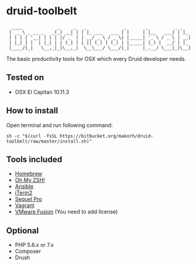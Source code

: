 # druid-toolbelt

```
  ____             _     _   _              _       _          _ _
 |  _ \ _ __ _   _(_) __| | | |_ ___   ___ | |     | |__   ___| | |_
 | | | | '__| | | | |/ _` | | __/ _ \ / _ \| |_____| '_ \ / _ \ | __|
 | |_| | |  | |_| | | (_| | | || (_) | (_) | |_____| |_) |  __/ | |_
 |____/|_|   \__,_|_|\__,_|  \__\___/ \___/|_|     |_.__/ \___|_|\__|

```

The basic productivity tools for OSX which every Druid developer needs.

## Tested on

- OSX El Capitan 10.11.3

## How to install

Open terminal and run following command:
```
sh -c "$(curl -fsSL https://bitbucket.org/makorh/druid-toolbelt/raw/master/install.sh)"
```

## Tools included

- [Homebrew](http://brew.sh/)
- [Oh My ZSH!](http://ohmyz.sh/)
- [Ansible](https://www.ansible.com/)
- [iTerm2](https://www.iterm2.com/)
- [Sequel Pro](http://www.sequelpro.com/)
- [Vagrant](https://www.vagrantup.com/)
- [VMware Fusion](https://www.vmware.com/products/fusion) (You need to add license)

## Optional

- PHP 5.6.x or 7.x
- Composer
- Drush
